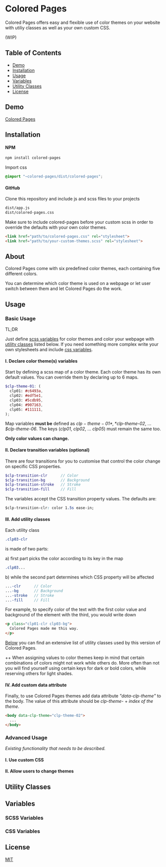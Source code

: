 # Colored Pages

Colored Pages offers easy and flexible use of color themes on your website with utiliy classes as well as your own custom CSS.

(WIP)

## Table of Contents
* [Demo](#demo)  
* [Installation](#installation)  
* [Usage](#usage)  
* [Variables](#variables)  
* [Utility Classes](#utility-classes)
* [License](#license)  

## Demo

[Colored Pages](https://3tw.github.io/colored-pages/)

## Installation

#### NPM
```bash
npm install colored-pages
```

Import css
```scss
@import "~colored-pages/dist/colored-pages";
```

#### GitHub
Clone this repository and include js and scss files to your projects
```bash
dist/app.js
dist/colored-pages.css
```
Make sure to include colored-pages before your custom scss in order to override the defaults with your own color themes.
```html
<link href="path/to/colored-pages.css" rel="stylesheet">
<link href="path/to/your-custom-themes.scss" rel="stylesheet">
```

## About
Colored Pages come with six predefined color themes, each containing five different colors.

You can determine which color theme is used on a webpage or let user switch between them and let Colored Pages do the work.

## Usage

### Basic Usage

TL;DR

Just define [scss variables](#scss-varaibles) for color themes and color your webpage with [utility classes](#utility-classes) listed below. If you need something more complex write your own stylesheets and include [css variables](#css-variables).

#### I. Declare color theme(s) variables

Start by defining a scss map of a color theme. Each color theme has its own default values. You can override them by declaring up to 6 maps.

```scss
$clp-theme-01: (
  clp01: #c6493a,
  clp02: #edf5e1,
  clp03: #5cdb95,
  clp04: #907163,
  clp05: #111111,
);
```

Map variables **must be** defined as
*$clp-theme-01*, *$clp-theme-02*, ... *$clp-theme-06*. 
The keys (*clp01*, *clp02*, ... *clp05*) must remain the same too. 

**Only color values can change.**

#### II. Declare transition variables (optional)

There are four transitions for you to customise that control the color change on specific CSS properties.

```scss
$clp-transition-clr      // Color
$clp-transition-bg       // Background
$clp-transition-stroke   // Stroke
$clp-transition-fill     // Fill
```

The variables accept the CSS transition property values. The defaults are:

```css
$clp-transition-clr: color 1.5s ease-in;
```

#### III. Add utility classes

Each utility class 

```scss
.clp03-clr
```

is made of two parts:

a) first part picks the color according to its key in the map
```scss
.clp03...
```
b) while the second part determines which CSS property will be affected
```scss
...-clr      // Color
...-bg       // Background
...-stroke   // Stroke
...-fill     // Fill
```

For example, to specify color of the text with the first color value and background of the element with the third, you would write down
```html
<p class="clp01-clr clp03-bg"> 
  Colored Pages made me this way. 
</p>
```

[Below](#utility-classes) you can find an extensive list of utility classes used by this version of Colored Pages.

++ When assigning values to color themes keep in mind that certain combinations of colors might not  work while others do. More often than not you will find yourself using certain keys for dark or bold colors, while reserving others for light shades.

#### IV. Add custom data attribute

Finally, to use Colored Pages themes add data attribute *"data-clp-theme"* to the body. The value of this attribute should be *clp-theme-* + *index of the theme*.

```html
<body data-clp-theme="clp-theme-02"> 
  ...
</body>
```

### Advanced Usage

*Existing functionality that needs to be described.*

#### I. Use custom CSS

#### II. Allow users to change themes

## Utility Classes

## Variables

### SCSS Variables

### CSS Variables


## License
[MIT](https://choosealicense.com/licenses/mit/)